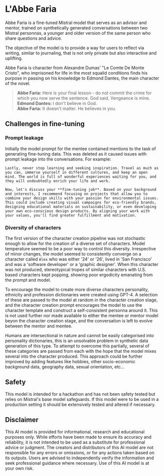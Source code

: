 # L'Abbe Faria

Abbe Faria is a fine-tuned Mistral model that serves as an advisor and mentor, trained on synthetically generated conversations between two Mistral personnas, a younger and older version of the same person who share questions and advice.

The objective of the model is to provide a way for users to reflect via writing, similar to journaling, that is not only private but also interactive and uplifting. 

Abbe Faria is character from Alexandre Dumas' "Le Comte De Monte Cristo", who imprisoned for life in the most squalid conditions finds his purpose in passing on his knowledge to Edmond Dantes, the main character of the novel. 

> **Abbe Faria:** Here is your final lesson - do not commit the crime for which you now serve the sentence. God said, Vengeance is mine.  
> **Edmond Dantes:** I don't believe in God.  
> **Abbe Faria:** It doesn't matter. He believes in you.


## Challenges in fine-tuning

### Prompt leakage

Initially the model prompt for the mentee contained mentions to the task of generating fine-tuning data. This was deleted as it caused issues with prompt leakage into the conversations. For example:

```
Lastly, never stop learning and seeking inspiration. Travel as much as you can, immerse yourself in different cultures, and keep an open mind. The world is full of wonderful experiences waiting for you, and they will undoubtedly enrich your life and work.

Now, let's discuss your **fine-tuning job**. Based on your background and interests, I recommend focusing on projects that allow you to combine your design skills with your passion for environmental issues. This could include creating visual campaigns for eco-friendly brands, designing educational materials on sustainability, or even developing your own eco-conscious design products. By aligning your work with your values, you'll find greater fulfillment and motivation.
```

### Diversity of characters

The first version of the character creation pipeline was not stochastic enough to allow for the creation of a diverse set of characters. Model temperature seemed to be a poor way to control this diversity. Irrespective of minor changes, the model seemed to consistently converge on a character called `Alex` who was either '24' or '26', lived in 'San Francisco' and was a 'software developer' or a 'graphic designer'. When this character was not produced, stereotypical tropes of similar characters with U.S. based characters kept popping, showing poor ergodicity emanating from the prompt and model. 

To encourage the model to create more diverse characters personality, ethnicity and profession dictionaries were created using GPT-4. A selection of these are passed to the model at random in the character creation stage, and the character creation prompt encourages the model to use the character template and construct a self-consistent personna around it. This is not used further nor made available to either the mentee or mentor model beyon the character creation stage, and the conversation is left to evolve between the mentor and mentee. 

Humans are intersectional in nature and cannot be easily categorised into personality dictionaries, this is an unsolvable problem in synthetic data generation of this type. To attempt to overcome this partially, several of these categories are passed from each with the hope that the model mixes several into the character produced. This approach could be further improved by adding features like hobbies, other socio-economic background data, geography data, sexual orientation, etc...



## Safety

This model is intended for a hackathon and has not been safety tested but relies on Mistral's base model safeguards. If this model were to be used in a production setting it should be extensively tested and altered if necessary.

## Disclaimer 

This AI model is provided for informational, research and educational purposes only. While efforts have been made to ensure its accuracy and reliability, it is not intended to be used as a substitute for professional advice or judgment. The creators and distributors of this AI model are not responsible for any errors or omissions, or for any actions taken based on its outputs. Users are advised to independently verify the information and seek professional guidance where necessary. Use of this AI model is at your own risk.
